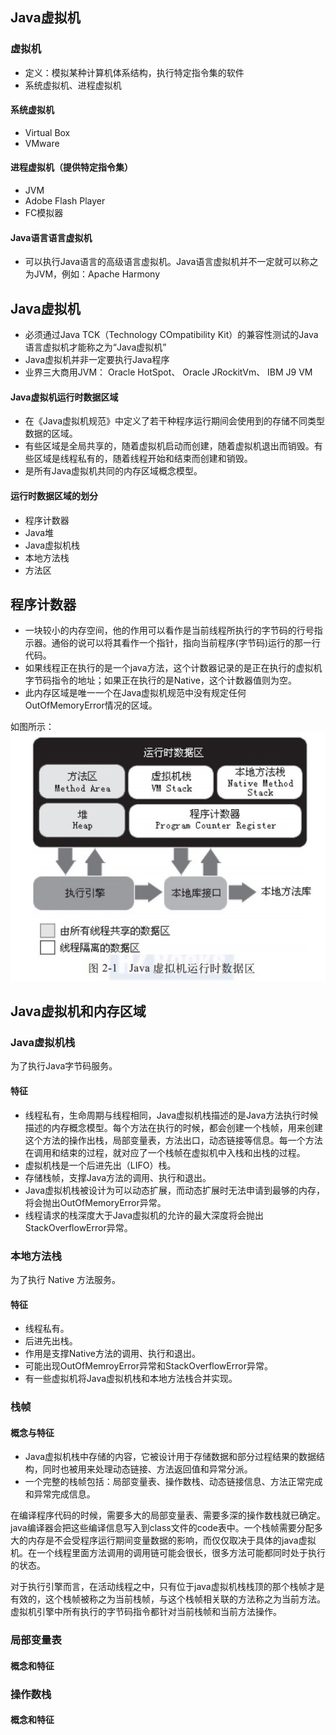 ## Java虚拟机

### 虚拟机
- 定义：模拟某种计算机体系结构，执行特定指令集的软件
- 系统虚拟机、进程虚拟机

#### 系统虚拟机
- Virtual Box
- VMware

#### 进程虚拟机（提供特定指令集）
- JVM
- Adobe Flash Player
- FC模拟器

#### Java语言语言虚拟机
- 可以执行Java语言的高级语言虚拟机。Java语言虚拟机并不一定就可以称之为JVM，例如：Apache Harmony


## Java虚拟机
- 必须通过Java TCK（Technology COmpatibility Kit）的兼容性测试的Java语言虚拟机才能称之为“Java虚拟机”
- Java虚拟机并非一定要执行Java程序
- 业界三大商用JVM： Oracle HotSpot、 Oracle JRockitVm、 IBM J9 VM


#### Java虚拟机运行时数据区域
- 在《Java虚拟机规范》中定义了若干种程序运行期间会使用到的存储不同类型数据的区域。
- 有些区域是全局共享的，随着虚拟机启动而创建，随着虚拟机退出而销毁。有些区域是线程私有的，随着线程开始和结束而创建和销毁。
- 是所有Java虚拟机共同的内存区域概念模型。

#### 运行时数据区域的划分

- 程序计数器
- Java堆
- Java虚拟机栈
- 本地方法栈
- 方法区

## 程序计数器
- 一块较小的内存空间，他的作用可以看作是当前线程所执行的字节码的行号指示器。通俗的说可以将其看作一个指针，指向当前程序(字节码)运行的那一行代码。
- 如果线程正在执行的是一个java方法，这个计数器记录的是正在执行的虚拟机字节码指令的地址；如果正在执行的是Native，这个计数器值则为空。
- 此内存区域是唯一一个在Java虚拟机规范中没有规定任何OutOfMemoryError情况的区域。

如图所示：![运行时数据区域的划分](../images/java_jvm_01.png)

## Java虚拟机和内存区域

### Java虚拟机栈
为了执行Java字节码服务。

#### 特征
- 线程私有，生命周期与线程相同，Java虚拟机栈描述的是Java方法执行时候描述的内存概念模型。每个方法在执行的时候，都会创建一个栈帧，用来创建这个方法的操作出栈，局部变量表，方法出口，动态链接等信息。每一个方法在调用和结束的过程，就对应了一个栈帧在虚拟机中入栈和出栈的过程。
- 虚拟机栈是一个后进先出（LIFO）栈。
- 存储栈帧，支撑Java方法的调用、执行和退出。
- Java虚拟机栈被设计为可以动态扩展，而动态扩展时无法申请到最够的内存，将会抛出OutOfMemoryError异常。
- 线程请求的栈深度大于Java虚拟机的允许的最大深度将会抛出StackOverflowError异常。


### 本地方法栈
为了执行 Native 方法服务。
#### 特征
- 线程私有。
- 后进先出栈。
- 作用是支撑Native方法的调用、执行和退出。
- 可能出现OutOfMemroyError异常和StackOverflowError异常。
- 有一些虚拟机将Java虚拟机栈和本地方法栈合并实现。

### 栈帧
#### 概念与特征
- Java虚拟机栈中存储的内容，它被设计用于存储数据和部分过程结果的数据结构，同时也被用来处理动态链接、方法返回值和异常分派。
- 一个完整的栈帧包括：局部变量表、操作数栈、动态链接信息、方法正常完成和异常完成信息。

在编译程序代码的时候，需要多大的局部变量表、需要多深的操作数栈就已确定。java编译器会把这些编译信息写入到class文件的code表中。一个栈帧需要分配多大的内存是不会受程序运行期间变量数据的影响，而仅仅取决于具体的java虚拟机。在一个线程里面方法调用的调用链可能会很长，很多方法可能都同时处于执行的状态。

对于执行引擎而言，在活动线程之中，只有位于java虚拟机栈栈顶的那个栈帧才是有效的，这个栈帧被称之为当前栈帧，与这个栈帧相关联的方法称之为当前方法。虚拟机引擎中所有执行的字节码指令都针对当前栈帧和当前方法操作。

### 局部变量表
#### 概念和特征

### 操作数栈
#### 概念和特征